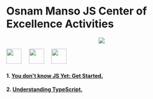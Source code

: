 # Osnam Manso JS Center of Excellence Activities

<p align="center">
    <img src="https://www.notion.so/image/https%3A%2F%2Fs3-us-west-2.amazonaws.com%2Fsecure.notion-static.com%2F185af2eb-04c5-485e-9029-1bdc22e39f48%2FScreen_Shot_2021-10-29_at_19.53.35.png?id=362f7b62-0365-498f-9951-c51ba4068eee&table=block&spaceId=39c865bd-d151-4ddd-bfd8-f2239f411ed9&width=2000&userId=cc2028a7-e873-4ae8-988c-88e12db2775f&cache=v2"/>
<p>

<p>
  <img src="https://upload.wikimedia.org/wikipedia/commons/thumb/9/99/Unofficial_JavaScript_logo_2.svg/2048px-Unofficial_JavaScript_logo_2.svg.png" width="40" />
  &nbsp;&nbsp;&nbsp;
  <img src="https://iconape.com/wp-content/png_logo_vector/typescript.png" width="40" />
  &nbsp;&nbsp;&nbsp;
  <img src="https://upload.wikimedia.org/wikipedia/commons/thumb/4/47/React.svg/1200px-React.svg.png" width="40"/>
</p>

#### 1. [You don't know JS Yet: Get Started.](https://github.com/Unosquare-CoE-JavaScript/osnam-manso/tree/main/YouDontKnowJSYet_GetStarted)

#### 2. [Understanding TypeScript.](https://github.com/Unosquare-CoE-JavaScript/osnam-manso/tree/main/UnderstandingTS)

